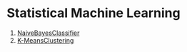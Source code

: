 # Statistical Machine Learning
1. [NaiveBayesClassifier](./Project1/README.md)
2. [K-MeansClustering](./Project2/README.md)

